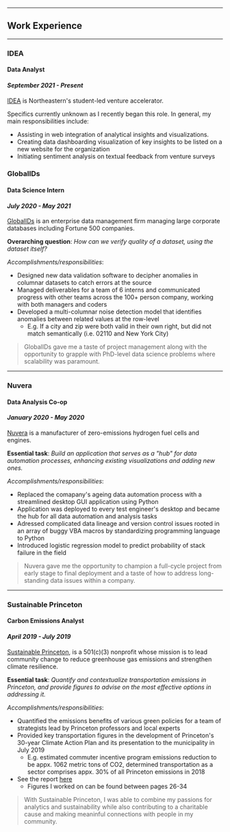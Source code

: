 
---

## Work Experience

---

### IDEA
#### Data Analyst
#### *September 2021 - Present*

[IDEA](https://www.northeastern.edu/idea/) is Northeastern's student-led venture accelerator.

Specifics currently unknown as I recently began this role. In general, my main responsibilities include:

- Assisting in web integration of analytical insights and visualizations.
- Creating data dashboarding visualization of key insights to be listed on a new website for the organization
- Initiating sentiment analysis on textual feedback from venture surveys

### GlobalIDs
#### Data Science Intern
#### *July 2020 - May 2021*

[GlobalIDs](https://www.globalids.com/) is an enterprise data management firm managing large corporate databases including Fortune 500 companies.

**Overarching question**: *How can we verify quality of a dataset, using the dataset itself?*

*Accomplishments/responsibilities*:

- Designed new data validation software to decipher anomalies in columnar datasets to catch errors at the source
- Managed deliverables for a team of 6 interns and communicated progress with other teams across the 100+ person company, working with both managers and coders
- Developed a multi-columnar noise detection model that identifies anomalies between related values at the row-level
  - E.g. If a city and zip were both valid in their own right, but did not match semantically (i.e. 02110 and New York City)  

>GlobalIDs gave me a taste of project management along with the opportunity to grapple with PhD-level data science problems where scalability was paramount.

---

### Nuvera
#### Data Analysis Co-op
#### *January 2020 - May 2020*

[Nuvera](https://www.nuvera.com/) is a manufacturer of zero-emissions hydrogen fuel cells and engines.

**Essential task**: *Build an application that serves as a "hub" for data automation processes, enhancing existing visualizations and adding new ones.*

*Accomplishments/responsibilities*:

- Replaced the comapany's ageing data automation process with a streamlined desktop GUI application using Python
- Application was deployed to every test engineer's desktop and became the hub for all data automation and analysis tasks
- Adressed complicated data lineage and version control issues rooted in an array of buggy VBA macros by standardizing programming language to Python
- Introduced logistic regression model to predict probability of stack failure in the field

>Nuvera gave me the opportunity to champion a full-cycle project from early stage to final deployment and a taste of how to address long-standing data issues within a company.

---

### Sustainable Princeton
#### Carbon Emissions Analyst
#### *April 2019 - July 2019*

[Sustainable Princeton](https://www.sustainableprinceton.org/), is a 501(c)(3) nonprofit whose mission is to lead community change to reduce greenhouse gas emissions and strengthen climate resilience.

**Essential task**: *Quantify and contextualize transportation emissions in Princeton, and provide figures to advise on the most effective options in addressing it.* 

*Accomplishments/responsibilities*:

- Quantified the emissions benefits of various green policies for a team of strategists lead by Princeton professors and local experts
- Provided key transportation figures in the development of Princeton's 30-year Climate Action Plan and its presentation to the municipality in July 2019
  - E.g. estimated commuter incentive program emissions reduction to be appx. 1062 metric tons of CO2, determined transportation as a sector comprises appx. 30% of all Princeton emissions in 2018
- See the report [here](https://www.sustainableprinceton.org/wordpress/wp-content/uploads/2019/11/princeton-climate-action-plan-report.pdf)
  - Figures I worked on can be found between pages 26-34 

>With Sustainable Princeton, I was able to combine my passions for analytics and sustainability while also contributing to a charitable cause and making meaninful connections with people in my community.


